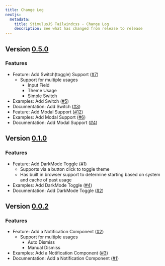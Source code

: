 ```yaml
---
title: Change Log
nextjs:
  metadata:
    title: StimulusJS Tailwindcss - Change Log
    description: See what has changed from release to release
---
```


## Version [0.5.0](https://github.com/chiefpansancolt/stimulus-tailwind-components/releases/tag/0.5.0)

### Features

- Feature: Add Switch(toggle) Support ([#7](https://github.com/chiefpansancolt/stimulus-tailwind-components/issues/7))
  - Support for multiple usages
    - Input Field
    - Theme Usage
    - Simple Switch
- Examples: Add Switch ([#5](https://github.com/chiefpansancolt/stimulus-tailwind-playground/issues/5))
- Documentation: Add Switch ([#3](https://github.com/chiefpansancolt/stimulus-tailwind.chiefpansancolt.dev/issues/3))
- Feature: Add Modal Support ([#12](https://github.com/chiefpansancolt/stimulus-tailwind-components/issues/12))
- Examples: Add Modal Support ([#6](https://github.com/chiefpansancolt/stimulus-tailwind-playground/issues/6))
- Documentation: Add Modal Support ([#4](https://github.com/chiefpansancolt/stimulus-tailwind.chiefpansancolt.dev/issues/4))

## Version [0.1.0](https://github.com/chiefpansancolt/stimulus-tailwind-components/releases/tag/0.1.0)

### Features

- Feature: Add DarkMode Toggle ([#1](https://github.com/chiefpansancolt/stimulus-tailwind-components/issues/1))
  - Supports via a button click to toggle theme
  - Has built in browser support to determine starting based on system and cache of past usage
- Examples: Add DarkMode Toggle ([#4](https://github.com/chiefpansancolt/stimulus-tailwind-playground/issues/4))
- Documentation: Add DarkMode Toggle ([#2](https://github.com/chiefpansancolt/stimulus-tailwind.chiefpansancolt.dev/issues/2))

## Version [0.0.2](https://github.com/chiefpansancolt/stimulus-tailwind-components/releases/tag/0.0.2)

### Features

- Feature: Add a Notification Component ([#2](https://github.com/chiefpansancolt/stimulus-tailwind-components/issues/2))
  - Support for multiple usages
    - Auto Dismiss
    - Manual Dismiss
- Examples: Add a Notification Component ([#3](https://github.com/chiefpansancolt/stimulus-tailwind-playground/issues/3))
- Documentation: Add a Notification Component ([#1](https://github.com/chiefpansancolt/stimulus-tailwind.chiefpansancolt.dev/issues/1))
